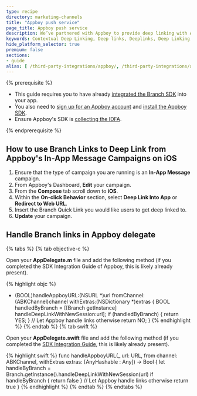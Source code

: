 ```yaml
---
type: recipe
directory: marketing-channels
title: "Appboy push service"
page_title: Appboy push service
description: We’ve partnered with Appboy to provide deep linking with Appboy's push service. Learn how to set it up.
keywords: Contextual Deep Linking, Deep links, Deeplinks, Deep Linking, Deeplinking, Deferred Deep Linking, Deferred Deeplinking, Google App Indexing, Google App Invites, Apple Universal Links, Apple Spotlight Search, Facebook App Links, AppLinks, Deepviews, Deep views, Analytics, Install Data, Appboy
hide_platform_selector: true
premium: false
sections:
- guide
alias: [ /third-party-integrations/appboy/, /third-party-integrations/appboy/overview/, /third-party-integrations/appboy/guide/, /third-party-integrations/appboy/support/ ] 
---
```


{% prerequisite %}

- This guide requires you to have already [integrated the Branch SDK]({{base.url}}/getting-started/sdk-integration-guide) into your app.
- You also need to [sign up for an Appboy account](https://dashboard.appboy.com/developers/sign_up) and [install the Appboy SDK](https://documentation.appboy.com/).
- Ensure Appboy's SDK is [collecting the IDFA](https://documentation.appboy.com/iOS/#optional-idfa-collection).

{% endprerequisite %}

## How to use Branch Links to Deep Link from Appboy's In-App Message Campaigns on iOS

1. Ensure that the type of campaign you are running is an **In-App Message** campaign.
2. From Appboy's Dashboard, **Edit** your campaign.
3. From the **Compose** tab scroll down to **iOS**.
4. Within the **On-click Behavior** section, select **Deep Link Into App** or **Redirect to Web URL**.
5. Insert the Branch Quick Link you would like users to get deep linked to.
6. **Update** your campaign.

## Handle Branch links in Appboy delegate

{% tabs %}
{% tab objective-c %}

Open your **AppDelegate.m** file and add the following method (if you completed the SDK Integration Guide of Appboy, this is likely already present).

{% highlight objc %}
- (BOOL)handleAppboyURL:(NSURL *)url fromChannel:(ABKChannel)channel withExtras:(NSDictionary *)extras {
    BOOL handledByBranch = [[Branch getInstance] handleDeepLinkWithNewSession:url];
    if (handledByBranch) {
        return YES;
    }
  // Let Appboy handle links otherwise
    return NO; 
}
{% endhighlight %}
{% endtab %}
{% tab swift %}

Open your **AppDelegate.swift** file and add the following method (if you completed the [SDK Integration Guide]({{base.url}}/getting-started/sdk-integration-guide), this is likely already present).

{% highlight swift %}
func handleAppboyURL(_ url: URL, from channel: ABKChannel, withExtras extras: [AnyHashable : Any]) -> Bool {
    let handleByBranch = Branch.getInstance().handleDeepLinkWithNewSession(url)
    if handleByBranch {
        return false
    }
    // Let Appboy handle links otherwise
    return true
}
{% endhighlight %}
{% endtab %}
{% endtabs %}
